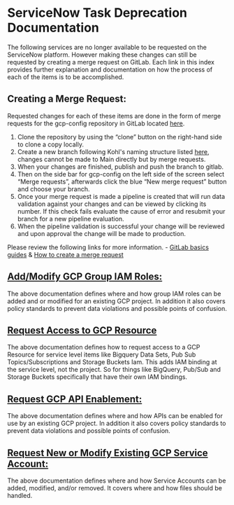 # ServiceNow Task Deprecation Documentation

The following services are no longer available to be requested on the ServiceNow platform. However making these changes can still be requested by creating a merge request on GitLab. Each link in this index provides further explanation and documentation on how the process of each of the items is to be accomplished.

## Creating a Merge Request:
Requested changes for each of these items are done in the form of merge requests for the gcp-config repository in GitLab located <a href="https://gitlab.com/doms/infra/platform_enablement/cloud-config/gcp-config/-/tree/main" target="_blank">here</a>.

1. Clone the repository by using the “clone” button on the right-hand side to clone a copy locally.
2. Create a new branch following Kohl's naming structure listed <a href="https://confluence.doms.com:8443/display/KTJEN/GitHub+Pull+Request+Format" target="_blank">here</a>, changes cannot be made to Main directly but by merge requests.
3. When your changes are finished, publish and push the branch to gitlab.
4. Then on the side bar for gcp-config on the left side of the screen select “Merge requests”, afterwards click the blue “New merge request” button and choose your branch.
5. Once your merge request is made a pipeline is created that will run data validation against your changes and can be viewed by clicking its number. If this check fails evaluate the cause of error and resubmit your branch for a new pipeline evaluation.
6. When the pipeline validation is successful your change will be reviewed and upon approval the change will be made to production.

Please review the following links for more information.
    - [GitLab basics guides](https://docs.gitlab.com/ee/gitlab-basics/start-using-git.html)
    & [How to create a merge request](https://docs.gitlab.com/ee/user/project/merge_requests/creating_merge_requests.html)

## <a href="https://gitlab.com/doms/infra/platform_enablement/cloud-config/gcp-config/-/blob/main/docs/Deprecated%20ServiceNow%20Tasks/Add_Modify_GCP_Group_IAM_Roles.md" target="_blank">Add/Modify GCP Group IAM Roles:</a>
The above documentation defines where and how group IAM roles can be added and or modified for an existing GCP project. In addition it also covers policy standards to prevent data violations and possible points of confusion.

## <a href="https://gitlab.com/doms/infra/platform_enablement/cloud-config/gcp-config/-/blob/main/docs/Deprecated%20ServiceNow%20Tasks/Request_Access_to_GCP_Resource.md" target="_blank">Request Access to GCP Resource</a>
The above documentation defines how to request access to a GCP Resource for service level items like Bigquery Data Sets, Pub Sub Topics/Subscriptions and Storage Buckets Iam. This adds IAM binding at the service level, not the project. So for things like BigQuery, Pub/Sub and Storage Buckets specifically that have their own IAM bindings.

## <a href="https://gitlab.com/doms/infra/platform_enablement/cloud-config/gcp-config/-/blob/main/docs/Deprecated%20ServiceNow%20Tasks/Request_GCP_API_Enablement.md" target="_blank">Request GCP API Enablement:</a>
The above documentation defines where and how APIs can be enabled for use by an existing GCP project. In addition it also covers policy standards to prevent data violations and possible points of confusion.

## <a href="https://gitlab.com/doms/infra/platform_enablement/cloud-config/gcp-config/-/blob/main/docs/Deprecated%20ServiceNow%20Tasks/Request_New_or_Modify_Existing_GCP_Service_Account.md" target="_blank">Request New or Modify Existing GCP Service Account:</a>
The above documentation defines where and how Service Accounts can be added, modified, and/or removed. It covers where and how files should be handled.
